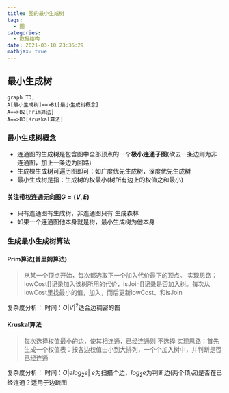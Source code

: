 ```yaml
---
title: 图的最小生成树
tags:
  - 图
categories:
  - 数据结构
date: 2021-03-10 23:36:29
mathjax: true
---
```


## 最小生成树

```mermaid
graph TD;
A[最小生成树]==>B1[最小生成树概念]
A==>B2[Prim算法]
A==>B3[Kruskal算法]
```

### 最小生成树概念

* 连通图的生成树是包含图中全部顶点的一个**极小连通子图**(砍去一条边则为非连通图，加上一条边为回路)
* 生成棵生成树可遍历图即可：如广度优先生成树，深度优先生成树
* 最小生成树是指：生成树的权最小(树所有边上的权值之和最小)

#### 关注带权连通无向图$G=(V,E)$

* 只有连通图有生成树，非连通图只有 生成森林
* 如果一个连通图他本身就是树，最小生成树为他本身

### 生成最小生成树算法

#### Prim算法(普里姆算法)

>从某一个顶点开始，每次都选取下一个加入代价最下的顶点。
实现思路：lowCost[]记录加入该树所用的代价，isJoin[]记录是否加入树。每次从lowCost里找最小的值，加入，而后更新lowCost、和isJoin

复杂度分析：
时间：$O|V|^2$适合边稠密的图

#### Kruskal算法

>每次选择权值最小的边，使其相连通，已经连通则 不选择
实现思路：首先生成一个权值表：按各边权值由小到大排列，一个个加入树中，并判断是否已经连通

复杂度分析：
时间：$O|elog_2e|$ $e$为扫描个边，$log_2e$为判断边(两个顶点)是否在已经连通？适用于边疏图
